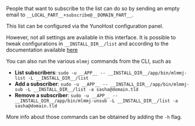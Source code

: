People that want to subscribe to the list can do so by sending an empty email to `__LOCAL_PART__+subscribe@__DOMAIN_PART__`.

This list can be configured via the YunoHost configuration panel.

However, not all settings are available in this interface. It is possible to tweak configurations in `__INSTALL_DIR__/list` and according to the documentation available [here](https://mlmmj.org/TUNABLES.html)

You can also run the various `mlmmj` commands from the CLI, such as

- **List subscribers**: `sudo -u __APP__ -- __INSTALL_DIR__/app/bin/mlmmj-list -L __INSTALL_DIR__/list`
- **Add a subscriber**: `sudo -u __APP__ -- __INSTALL_DIR__/app/bin/mlmmj-sub -L __INSTALL_DIR__/list -a sasha@domain.tld`
- **Remove a subscriber**: `sudo -u __APP__ -- __INSTALL_DIR__/app/bin/mlmmj-unsub -L __INSTALL_DIR__/list -a sasha@domain.tld`

More info about those commands can be obtained by adding the `-h` flag.
